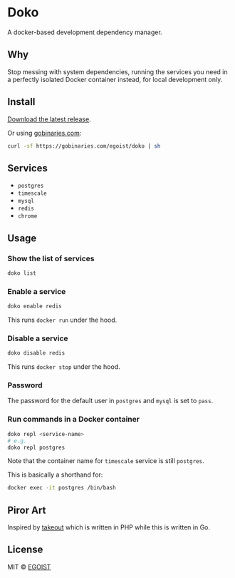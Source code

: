 # Doko

A docker-based development dependency manager.

## Why

Stop messing with system dependencies, running the services you need in a perfectly isolated Docker container instead, for local development only.

## Install

[Download the latest release](https://github.com/egoist/doko/releases).

Or using [gobinaries.com](https://gobinaries.com/):

```bash
curl -sf https://gobinaries.com/egoist/doko | sh
```

## Services

- `postgres`
- `timescale`
- `mysql`
- `redis`
- `chrome`

## Usage

### Show the list of services

```bash
doko list
```

### Enable a service

```bash
doko enable redis
```

This runs `docker run` under the hood.

### Disable a service

```bash
doko disable redis
```

This runs `docker stop` under the hood.

### Password

The password for the default user in `postgres` and `mysql` is set to `pass`.

### Run commands in a Docker container

```bash
doko repl <service-name>
# e.g.
doko repl postgres
```

Note that the container name for `timescale` service is still `postgres`.

This is basically a shorthand for:

```bash
docker exec -it postgres /bin/bash
```

## Piror Art

Inspired by [takeout](https://github.com/tightenco/takeout) which is written in PHP while this is written in Go.

## License

MIT &copy; [EGOIST](https://github.com/sponsors/egoist)
